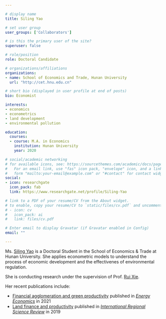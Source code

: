 ```yaml
---

# display name
title: Siling Yao

# set user group
user_groups: ['Collaborators']

# is this the primary user of the site?
superuser: false

# role/position
role: Doctoral Candidate

# organizations/affiliations
organizations:
- name: School of Economics and Trade, Hunan University
  url: "http://cet.hnu.edu.cn"

# short bio (displayed in user profile at end of posts)
bio: Economist

interests:
- economics
- econometrics
- land development
- environmental pollution

education:
  courses:
  - course: M.A. in Economics
    institution: Hunan University
    year: 2020

# social/academic networking
# for available icons, see: https://sourcethemes.com/academic/docs/page-builder/#icons
#   For an email link, use "fas" icon pack, "envelope" icon, and a link in the
#   form "mailto:your-email@example.com" or "#contact" for contact widget.
social:
- icon: researchgate
  icon_pack: fab
  link: https://www.researchgate.net/profile/Siling-Yao

# link to a PDF of your resume/CV from the About widget.
# to enable, copy your resume/CV to `static/files/cv.pdf` and uncomment the lines below.
# - icon: cv
#   icon_pack: ai
#   link: files/cv.pdf

# Enter email to display Gravatar (if Gravatar enabled in Config)
email: ""

---
```


Ms. [Siling Yao](https://www.researchgate.net/profile/Siling-Yao) is a Doctoral Student in the School of Economics & Trade at Hunan University. 
She applies econometric models to understand the process of economic development and the effectivenes of environmental regulation. 
<br>

She is conducting research under the supervision of Prof. [Rui Xie](http://cet.hnu.edu.cn/info/1150/7842.htm).
<br>

Her recent publications include:
- [Financial agglomeration and green productivity](https://doi.org/10.1016/j.eneco.2021.105449)
  published in [_Energy Economics_](https://www.journals.elsevier.com/energy-economics) in 2021
- [Land finance and productivity](https://doi.org/10.1177/0160017619836270)
  published in [_International Regional Science Review_](https://journals.sagepub.com/home/irx) in 2019
<br>



